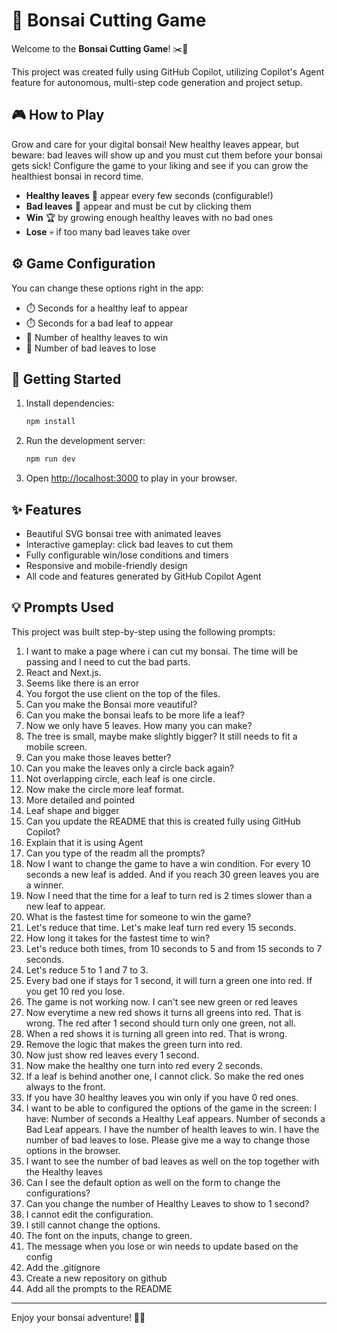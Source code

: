 # 🌳 Bonsai Cutting Game

Welcome to the **Bonsai Cutting Game**! ✂️🌱

This project was created fully using GitHub Copilot, utilizing Copilot's Agent feature for autonomous, multi-step code generation and project setup.

## 🎮 How to Play

Grow and care for your digital bonsai! New healthy leaves appear, but beware: bad leaves will show up and you must cut them before your bonsai gets sick! Configure the game to your liking and see if you can grow the healthiest bonsai in record time.

- **Healthy leaves** 🌿 appear every few seconds (configurable!)
- **Bad leaves** 🍂 appear and must be cut by clicking them
- **Win** 🏆 by growing enough healthy leaves with no bad ones
- **Lose** 💀 if too many bad leaves take over

## ⚙️ Game Configuration

You can change these options right in the app:
- ⏱️ Seconds for a healthy leaf to appear
- ⏱️ Seconds for a bad leaf to appear
- 🌿 Number of healthy leaves to win
- 🍂 Number of bad leaves to lose

## 🚀 Getting Started

1. Install dependencies:
   ```sh
   npm install
   ```
2. Run the development server:
   ```sh
   npm run dev
   ```
3. Open [http://localhost:3000](http://localhost:3000) to play in your browser.

## ✨ Features
- Beautiful SVG bonsai tree with animated leaves
- Interactive gameplay: click bad leaves to cut them
- Fully configurable win/lose conditions and timers
- Responsive and mobile-friendly design
- All code and features generated by GitHub Copilot Agent

## 💡 Prompts Used

This project was built step-by-step using the following prompts:

1. I want to make a page where i can cut my bonsai. The time will be passing and I need to cut the bad parts.
2. React and Next.js.
3. Seems like there is an error
4. You forgot the use client on the top of the files.
5. Can you make the Bonsai more veautiful?
6. Can you make the bonsai leafs to be more life a leaf?
7. Now we only have 5 leaves. How many you can make?
8. The tree is small, maybe make slightly bigger? It still needs to fit a mobile screen.
9. Can you make those leaves better?
10. Can you make the leaves only a circle back again?
11. Not overlapping circle, each leaf is one circle.
12. Now make the circle more leaf format.
13. More detailed and pointed
14. Leaf shape and bigger
15. Can you update the README that this is created fully using GitHub Copilot?
16. Explain that it is using Agent
17. Can you type of the readm all the prompts?
18. Now I want to change the game to have a win condition. For every 10 seconds a new leaf is added. And if you reach 30 green leaves you are a winner.
19. Now I need that the time for a leaf to turn red is 2 times slower than a new leaf to appear.
20. What is the fastest time for someone to win the game?
21. Let's reduce that time. Let's make leaf turn red every 15 seconds.
22. How long it takes for the fastest time to win?
23. Let's reduce both times, from 10 seconds to 5 and from 15 seconds to 7 seconds.
24. Let's reduce 5 to 1 and 7 to 3.
25. Every bad one if stays for 1 second, it will turn a green one into red. If you get 10 red you lose.
26. The game is not working now. I can't see new green or red leaves
27. Now everytime a new red shows it turns all greens into red. That is wrong. The red after 1 second should turn only one green, not all.
28. When a red shows it is turning all green into red. That is wrong.
29. Remove the logic that makes the green turn into red.
30. Now just show red leaves every 1 second.
31. Now make the healthy one turn into red every 2 seconds.
32. If a leaf is behind another one, I cannot click. So make the red ones always to the front.
33. If you have 30 healthy leaves you win only if you have 0 red ones.
34. I want to be able to configured the options of the game in the screen:
I have: 
Number of seconds a Healthy Leaf appears.
Number of seconds a Bad Leaf appears.
I have the number of health leaves to win.
I have the number of bad leaves to lose.
Please give me a way to change those options in the browser. 
35. I want to see the number of bad leaves as well on the top together with the Healthy leaves
36. Can I see the default option as well on the form to change the configurations?
37. Can you change the number of Healthy Leaves to show to 1 second?
38. I cannot edit the configuration.
39. I still cannot change the options.
40. The font on the inputs, change to green.
41. The message when you lose or win needs to update based on the config
42. Add the .gitignore
43. Create a new repository on github
44. Add all the prompts to the README

---

Enjoy your bonsai adventure! 🌳✨
